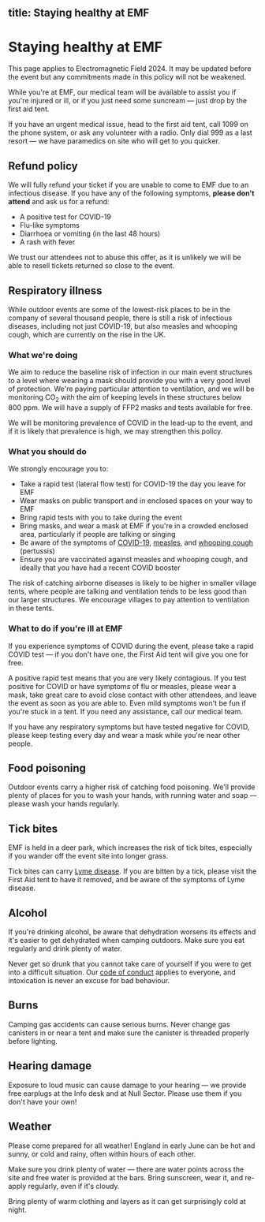title: Staying healthy at EMF
---
# Staying healthy at EMF

<div class="well">
This page applies to Electromagnetic Field 2024. It may be updated before the event but any commitments made in this policy will not be weakened.
</div>

While you're at EMF, our medical team will be available to assist you if you're injured or ill, or if you just need some suncream &mdash; just drop by the first aid tent.

If you have an urgent medical issue, head to the first aid tent, call 1099 on the phone system, or ask any volunteer with a radio. Only dial 999 as a last resort &mdash; we have paramedics on site who will get to you quicker.

## Refund policy

We will fully refund your ticket if you are unable to come to EMF due to an infectious disease. If you have any of the following symptoms, **please don't attend** and ask us for a refund:

* A positive test for COVID-19
* Flu-like symptoms
* Diarrhoea or vomiting (in the last 48 hours)
* A rash with fever

We trust our attendees not to abuse this offer, as it is unlikely we will be able to resell tickets returned so close to the event.

## Respiratory illness
While outdoor events are some of the lowest-risk places to be in the company of several thousand people, there is still a risk of infectious diseases, including not just COVID-19, but also measles and whooping cough, which are currently on the rise in the UK.

### What we're doing
We aim to reduce the baseline risk of infection in our main event structures to a level where wearing a mask should provide you with a very good level of protection. We're paying particular attention to ventilation, and we will be monitoring CO<sub>2</sub> with the aim of keeping levels in these structures below 800&nbsp;ppm. We will have a supply of FFP2 masks and tests available for free.

We will be monitoring prevalence of COVID in the lead-up to the event, and if it is likely that prevalence is high, we may strengthen this policy.

### What you should do
We strongly encourage you to:

* Take a rapid test (lateral flow test) for COVID-19 the day you leave for EMF
* Wear masks on public transport and in enclosed spaces on your way to EMF
* Bring rapid tests with you to take during the event
* Bring masks, and wear a mask at EMF if you're in a crowded enclosed area, particularly if people are talking or singing
* Be aware of the symptoms of [COVID-19](https://www.nhs.uk/conditions/coronavirus-covid-19/symptoms/), [measles](https://www.nhs.uk/conditions/measles/), and [whooping cough](https://www.nhs.uk/conditions/whooping-cough/) (pertussis)
* Ensure you are vaccinated against measles and whooping cough, and ideally that you have had a recent COVID booster

The risk of catching airborne diseases is likely to be higher in smaller village tents, where people are talking and ventilation tends to be less good than our larger structures. We encourage villages to pay attention to ventilation in these tents.

### What to do if you're ill at EMF
If you experience symptoms of COVID during the event, please take a rapid COVID test &mdash; if you don't have one, the First Aid tent will give you one for free.

A positive rapid test means that you are very likely contagious. If you test positive for COVID or have symptoms of flu or measles, please wear a mask, take great care to avoid close contact with other attendees, and leave the event as soon as you are able to. Even mild symptoms won't be fun if you're stuck in a tent. If you need any assistance, call our medical team.

If you have any respiratory symptoms but have tested negative for COVID, please keep testing every day and wear a mask while you're near other people.

## Food poisoning
Outdoor events carry a higher risk of catching food poisoning. We'll provide plenty of places for you to wash your hands, with running water and soap &mdash; please wash your hands regularly.

## Tick bites
EMF is held in a deer park, which increases the risk of tick bites, especially if you wander off the event site into longer grass.

Tick bites can carry [Lyme disease](https://www.nhs.uk/conditions/lyme-disease/). If you are bitten by a tick, please visit the First Aid tent to have it removed, and be aware of the symptoms of Lyme disease.

## Alcohol
If you're drinking alcohol, be aware that dehydration worsens its effects and it's easier to get dehydrated when camping outdoors. Make sure you eat regularly and drink plenty of water.

Never get so drunk that you cannot take care of yourself if you were to get into a difficult situation. Our [code of conduct](/code-of-conduct) applies to everyone, and intoxication is never an excuse for bad behaviour.

## Burns
Camping gas accidents can cause serious burns. Never change gas canisters in or near a tent and make sure the canister is threaded properly before lighting.

## Hearing damage
Exposure to loud music can cause damage to your hearing &mdash; we provide free earplugs at the Info desk and at Null Sector. Please use them if you don't have your own!

## Weather
Please come prepared for all weather! England in early June can be hot and sunny, or cold and rainy, often within hours of each other.

Make sure you drink plenty of water &mdash; there are water points across the site and free water is provided at the bars. Bring sunscreen, wear it, and re-apply regularly, even if it's cloudy.

Bring plenty of warm clothing and layers as it can get surprisingly cold at night.